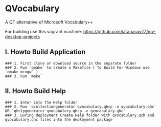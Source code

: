 # QVocabulary
A QT alternative of Microsoft Vocabulary++

For building use this vagrant machine: https://github.com/iatanasov77/my-desktop-projects

## I. Howto Build Application
	### 1. First clone or download source in the separate folder
	### 2. Run `qmake` to create a Makefile ( To Build For Windows use `qmake-mingw` )
	### 3. Run `make`
	
## II. Howto Build Help
	### 1. Enter into the Help folder
	### 2. Run `qcollectiongenerator qvocabulary.qhcp -o qvocabulary.qhc` OR `qhelpgenerator qvocabulary.qhcp -o qvocabulary.qhc`
	### 3. During deployment Create Help folder with qvocabulary.qch and qvocabulary.qhc files into the deployment package
	
